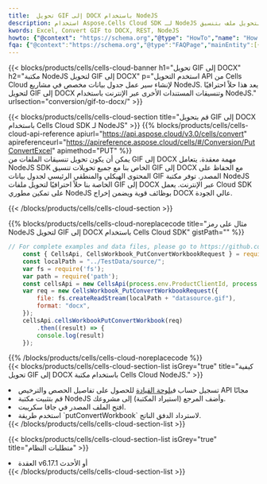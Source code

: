 ```yaml
---
title:  تحويل GIF إلى DOCX باستخدام NodeJS
description: استخدام Aspose.Cells Cloud SDK لـ NodeJS لتحويل ملف بتنسيق GIF إلى ملف بتنسيق DOCX.
kwords: Excel, Convert GIF to DOCX, REST, NodeJS
howto: {"@context": "https://schema.org","@type": "HowTo","name": "How to convert GIF to DOCX using the Cells Cloud NodeJS library.","description": "How to convert GIF to DOCX using the Cells Cloud NodeJS library.","image": {"@type": "ImageObject"},"url": "/nodejs/conversion/gif-to-docx/","step": [{ "@type": "HowToStep","name": "How to convert GIF to DOCX using the Cells Cloud NodeJS library. step 1", "image": {"@type": "ImageObject",},"url": "/nodejs/conversion/gif-to-docx/","text": "Register an account at <a href='https://dashboard.aspose.cloud/'>Dashboard</a> to get free API quota & authorization details",},{ "@type": "HowToStep","name": "How to convert GIF to DOCX using the Cells Cloud NodeJS library. step 1", "image": {"@type": "ImageObject",},"url": "/nodejs/conversion/gif-to-docx/","text": "Install NodeJS library and add the reference (import the library) to your project.",},{ "@type": "HowToStep","name": "How to convert GIF to DOCX using the Cells Cloud NodeJS library. step 1", "image": {"@type": "ImageObject",},"url": "/nodejs/conversion/gif-to-docx/","text": "Open the source file in JavaScript.",},{ "@type": "HowToStep","name": "How to convert GIF to DOCX using the Cells Cloud NodeJS library. step 1", "image": {"@type": "ImageObject",},"url": "/nodejs/conversion/gif-to-docx/","text": "Use the `putConvertWorkbook` method to retrieve the resulting stream.",}, ],"supply": {"@type": "HowToSupply","name": "document"},"tool": [{"@type": "HowToTool","name": "Visual Studio, Visual Studio Code, WebStorm"},{"@type": "HowToTool","name": "Aspose Cells"}],"totalTime": "PT6M"}
fqa: {"@context":"https://schema.org","@type":"FAQPage","mainEntity":[{"@type":"Question","name":"Why convert file formats in C# using REST API?","acceptedAnswer":{"@type":"Answer","text":"Documents are encoded in many ways, and some files may be incompatible with the software you use. To open and read such files, just convert them to appropriate file formats.<br/><ol><li>Install .NET SDK and add the reference (import the library) to your project.</li><li>Open the source file in C# using REST API.</li><li>Call the PutConvertWorkbookRequest() method, passing an output filename with required extension.</li><li>Get the result of conversion as a separate file.</li></ol>"}},{"@type":"Question","name":"What file formats can I convert with your C# library?","acceptedAnswer":{"@type":"Answer","text":"We support a variety of file formats for conversion using .NET library, including XLSX, Excel, xls , PDF, CSV, HTML, Markdown, XML, PNG, JPG, TIFF, Json, TXT and many more."}},{"@type":"Question","name":"What is the maximum allowed file size for conversion using this .NET library?","acceptedAnswer":{"@type":"Answer","text":"There are no file size limits for format conversions using .NET library."}}]}
---
```

{{< blocks/products/cells/cells-cloud-banner h1="تحويل GIF إلى DOCX" h2="مكتبة NodeJS لتحويل GIF إلى DOCX" p="استخدم التحويل API من Cells Cloud لإنشاء سير عمل جدول بيانات مخصص في مشاريع NodeJS. يعد هذا حلاً احترافيًا لتحويل GIF إلى DOCX وتنسيقات المستندات الأخرى عبر الإنترنت باستخدام NodeJS." urlsection="conversion/gif-to-docx/" >}}

{{< blocks/products/cells/cells-cloud-section title="قم بتحويل GIF إلى DOCX باستخدام Cells Cloud SDK لـ NodeJS" >}}
{{% blocks/products/cells/cells-cloud-api-reference apiurl="https://api.aspose.cloud/v3.0/cells/convert" apireferenceurl="https://apireference.aspose.cloud/cells/#/Conversion/PutConvertExcel" apimethod="PUT" %}}
<br/>
يمكن أن يكون تحويل تنسيقات الملفات من GIF إلى DOCX مهمة معقدة. يتعامل NodeJS SDK الخاص بنا مع جميع تحويلات تنسيق GIF إلى DOCX مع الحفاظ على المحتوى الهيكلي والمنطقي الرئيسي لجدول بيانات GIF المصدر. توفر مكتبة NodeJS الخاصة بنا حلاً احترافيًا لتحويل ملفات GIF إلى DOCX عبر الإنترنت. يعمل Cloud SDK على تمكين مطوري NodeJS بوظائف قوية ويضمن إخراج DOCX عالي الجودة.

{{< /blocks/products/cells/cells-cloud-section >}}

{{% blocks/products/cells/cells-cloud-noreplacecode title="مثال على رمز NodeJS لتحويل GIF إلى DOCX باستخدام Cells Cloud SDK" gistPath="" %}}
 
```js
// For complete examples and data files, please go to https://github.com/aspose-cells-cloud/aspose-cells-cloud-node/
    const { CellsApi, CellsWorkbook_PutConvertWorkbookRequest } = require("asposecellscloud");
    const localPath = "../TestData/source/";
    var fs = require('fs');
    var path = require('path');
    const cellsApi = new CellsApi(process.env.ProductClientId, process.env.ProductClientSecret);
    var req = new CellsWorkbook_PutConvertWorkbookRequest({
        file: fs.createReadStream(localPath + "datasource.gif"),
        format: "docx",
    });
    cellsApi.cellsWorkbookPutConvertWorkbook(req)
        .then((result) => {
        console.log(result)
    });
```
 
{{% /blocks/products/cells/cells-cloud-noreplacecode %}}
<br/>
{{< blocks/products/cells/cells-cloud-section-list isGrey="true" title="كيفية تحويل GIF إلى DOCX باستخدام مكتبة Cells Cloud NodeJS." >}}
<li> تسجيل حساب في<a href="https://dashboard.aspose.cloud/">لوحة القيادة</a> للحصول على تفاصيل الحصص والترخيص API مجانًا</li>
<li>قم بتثبيت مكتبة NodeJS وأضف المرجع (استيراد المكتبة) إلى مشروعك.</li>
<li>افتح الملف المصدر في جافا سكريبت.</li>
<li>استخدم طريقة `putConvertWorkbook` لاسترداد الدفق الناتج.</li>
{{< /blocks/products/cells/cells-cloud-section-list >}}

{{< blocks/products/cells/cells-cloud-section-list isGrey="true" title="متطلبات النظام" >}}
<li>العقدة v6.17.1 أو الأحدث</li>
{{< /blocks/products/cells/cells-cloud-section-list >}}
